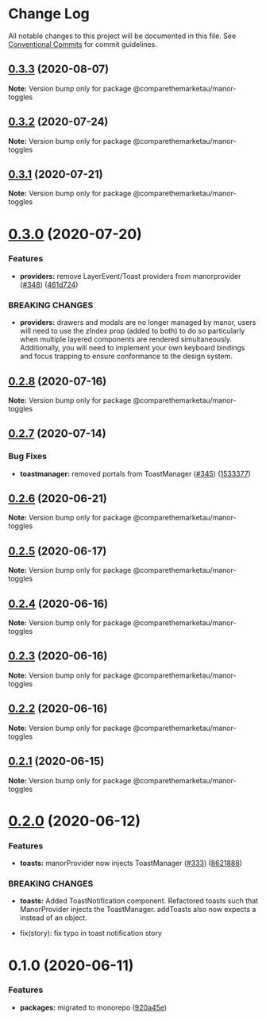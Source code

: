 # Change Log

All notable changes to this project will be documented in this file.
See [Conventional Commits](https://conventionalcommits.org) for commit guidelines.

## [0.3.3](https://github.com/comparethemarketau/manor-react/compare/@comparethemarketau/manor-toggles@0.3.2...@comparethemarketau/manor-toggles@0.3.3) (2020-08-07)

**Note:** Version bump only for package @comparethemarketau/manor-toggles





## [0.3.2](https://github.com/comparethemarketau/manor-react/compare/@comparethemarketau/manor-toggles@0.3.1...@comparethemarketau/manor-toggles@0.3.2) (2020-07-24)

**Note:** Version bump only for package @comparethemarketau/manor-toggles





## [0.3.1](https://github.com/comparethemarketau/manor-react/compare/@comparethemarketau/manor-toggles@0.3.0...@comparethemarketau/manor-toggles@0.3.1) (2020-07-21)

**Note:** Version bump only for package @comparethemarketau/manor-toggles





# [0.3.0](https://github.com/comparethemarketau/manor-react/compare/@comparethemarketau/manor-toggles@0.2.8...@comparethemarketau/manor-toggles@0.3.0) (2020-07-20)


### Features

* **providers:** remove LayerEvent/Toast providers from manorprovider ([#348](https://github.com/comparethemarketau/manor-react/issues/348)) ([461d724](https://github.com/comparethemarketau/manor-react/commit/461d72498fca1aca9de0056a27d1a3d17a89ea77))


### BREAKING CHANGES

* **providers:** drawers and modals are no longer managed by manor, users will need to use the
zIndex prop (added to both) to do so particularly when multiple layered components are rendered
simultaneously. Additionally, you will need to implement your own keyboard bindings and focus
trapping to ensure conformance to the design system.





## [0.2.8](https://github.com/comparethemarketau/manor-react/compare/@comparethemarketau/manor-toggles@0.2.7...@comparethemarketau/manor-toggles@0.2.8) (2020-07-16)

**Note:** Version bump only for package @comparethemarketau/manor-toggles





## [0.2.7](https://github.com/comparethemarketau/manor-react/compare/@comparethemarketau/manor-toggles@0.2.6...@comparethemarketau/manor-toggles@0.2.7) (2020-07-14)


### Bug Fixes

* **toastmanager:** removed portals from ToastManager ([#345](https://github.com/comparethemarketau/manor-react/issues/345)) ([1533377](https://github.com/comparethemarketau/manor-react/commit/1533377910e9cbac266abe24fae1ee42eba4c52f))





## [0.2.6](https://github.com/comparethemarketau/manor-react/compare/@comparethemarketau/manor-toggles@0.2.5...@comparethemarketau/manor-toggles@0.2.6) (2020-06-21)

**Note:** Version bump only for package @comparethemarketau/manor-toggles





## [0.2.5](https://github.com/comparethemarketau/manor-react/compare/@comparethemarketau/manor-toggles@0.2.4...@comparethemarketau/manor-toggles@0.2.5) (2020-06-17)

**Note:** Version bump only for package @comparethemarketau/manor-toggles





## [0.2.4](https://github.com/comparethemarketau/manor-react/compare/@comparethemarketau/manor-toggles@0.2.3...@comparethemarketau/manor-toggles@0.2.4) (2020-06-16)

**Note:** Version bump only for package @comparethemarketau/manor-toggles





## [0.2.3](https://github.com/comparethemarketau/manor-react/compare/@comparethemarketau/manor-toggles@0.2.2...@comparethemarketau/manor-toggles@0.2.3) (2020-06-16)

**Note:** Version bump only for package @comparethemarketau/manor-toggles





## [0.2.2](https://github.com/comparethemarketau/manor-react/compare/@comparethemarketau/manor-toggles@0.2.1...@comparethemarketau/manor-toggles@0.2.2) (2020-06-16)

**Note:** Version bump only for package @comparethemarketau/manor-toggles





## [0.2.1](https://github.com/comparethemarketau/manor-react/compare/@comparethemarketau/manor-toggles@0.2.0...@comparethemarketau/manor-toggles@0.2.1) (2020-06-15)

**Note:** Version bump only for package @comparethemarketau/manor-toggles





# [0.2.0](https://github.com/comparethemarketau/manor-react/compare/@comparethemarketau/manor-toggles@0.1.0...@comparethemarketau/manor-toggles@0.2.0) (2020-06-12)


### Features

* **toasts:** manorProvider now injects ToastManager ([#333](https://github.com/comparethemarketau/manor-react/issues/333)) ([8621888](https://github.com/comparethemarketau/manor-react/commit/862188867bbc8258b29fa162f46e5ad5b108f778))


### BREAKING CHANGES

* **toasts:** Added ToastNotification component. Refactored toasts such that ManorProvider
injects the ToastManager. addToasts also now expects a <ToastNotification> instead of an object.

* fix(story): fix typo in toast notification story





# 0.1.0 (2020-06-11)


### Features

* **packages:** migrated to monorepo ([920a45e](https://github.com/comparethemarketau/manor-react/commit/920a45ec4b40a19de32f39f29693cbe1b1f314ae))
